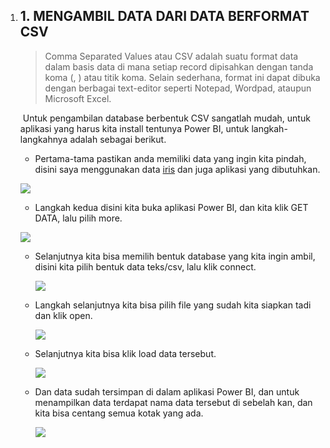 1. ## 1. **MENGAMBIL DATA DARI DATA BERFORMAT CSV**

   > Comma Separated Values atau CSV adalah suatu format data dalam basis data di mana setiap record dipisahkan dengan tanda koma (, ) atau titik koma. Selain sederhana, format ini dapat dibuka dengan berbagai text-editor seperti Notepad, Wordpad, ataupun Microsoft Excel.

   ​			Untuk pengambilan database berbentuk CSV sangatlah mudah, untuk aplikasi yang harus kita install tentunya  Power BI, untuk langkah-langkahnya adalah sebagai berikut.

   -  Pertama-tama pastikan anda memiliki data yang ingin kita pindah, disini saya menggunakan data [iris](https://gist.github.com/netj/8836201) dan juga aplikasi yang dibutuhkan.

     ![](https://github.com/walid666-afk/Pendata/blob/main/ss/Screenshot%20(60).png?raw=true)

   - Langkah kedua disini kita buka aplikasi Power BI, dan kita klik GET DATA, lalu pilih more.

	![](https://github.com/walid666-afk/Pendata/blob/main/ss/Screenshot%20(59).png?raw=true)

   - Selanjutnya kita bisa memilih bentuk database yang kita ingin ambil, disini kita pilih bentuk data teks/csv, lalu klik connect.

     ![](https://github.com/walid666-afk/Pendata/blob/main/ss/Screenshot%20(61).png?raw=true)

   - Langkah selanjutnya kita bisa pilih file yang sudah kita siapkan tadi dan klik open.

     ![](https://github.com/walid666-afk/Pendata/blob/main/ss/Screenshot%20(62).png?raw=true)

   - Selanjutnya kita bisa klik load data tersebut.

     ![](https://github.com/walid666-afk/Pendata/blob/main/ss/Screenshot%20(63).png?raw=true)

   - Dan data sudah tersimpan di dalam aplikasi Power BI, dan untuk menampilkan data terdapat nama data tersebut di sebelah kan, dan kita bisa centang semua kotak yang ada.

     ![](https://github.com/walid666-afk/Pendata/blob/main/ss/Screenshot%20(64).png?raw=true)
